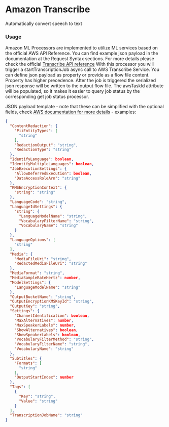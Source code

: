 <!--
  Licensed to the Apache Software Foundation (ASF) under one or more
  contributor license agreements.  See the NOTICE file distributed with
  this work for additional information regarding copyright ownership.
  The ASF licenses this file to You under the Apache License, Version 2.0
  (the "License"); you may not use this file except in compliance with
  the License.  You may obtain a copy of the License at
      http://www.apache.org/licenses/LICENSE-2.0
  Unless required by applicable law or agreed to in writing, software
  distributed under the License is distributed on an "AS IS" BASIS,
  WITHOUT WARRANTIES OR CONDITIONS OF ANY KIND, either express or implied.
  See the License for the specific language governing permissions and
  limitations under the License.
-->

# Amazon Transcribe

Automatically convert speech to text

### Usage

Amazon ML Processors are implemented to utilize ML services based on the official AWS API Reference. You can find
example json payload in the documentation at the Request Syntax sections. For more details please check the
official [Transcribe API reference](https://docs.aws.amazon.com/transcribe/latest/APIReference/Welcome.html) With this
processor you will trigger a startTranscriptionJob async call to AWS Transcribe Service. You can define json payload as
property or provide as a flow file content. Property has higher precedence. After the job is triggered the serialized
json response will be written to the output flow file. The awsTaskId attribute will be populated, so it makes it easier
to query job status by the corresponding get job status processor.

JSON payload template - note that these can be simplified with the optional fields,
check [AWS documentation for more details](https://docs.aws.amazon.com/transcribe/latest/APIReference/API_StartTranscriptionJob.html) -
examples:

```json
{
  "ContentRedaction": {
    "PiiEntityTypes": [
      "string"
    ],
    "RedactionOutput": "string",
    "RedactionType": "string"
  },
  "IdentifyLanguage": boolean,
  "IdentifyMultipleLanguages": boolean,
  "JobExecutionSettings": {
    "AllowDeferredExecution": boolean,
    "DataAccessRoleArn": "string"
  },
  "KMSEncryptionContext": {
    "string": "string"
  },
  "LanguageCode": "string",
  "LanguageIdSettings": {
    "string": {
      "LanguageModelName": "string",
      "VocabularyFilterName": "string",
      "VocabularyName": "string"
    }
  },
  "LanguageOptions": [
    "string"
  ],
  "Media": {
    "MediaFileUri": "string",
    "RedactedMediaFileUri": "string"
  },
  "MediaFormat": "string",
  "MediaSampleRateHertz": number,
  "ModelSettings": {
    "LanguageModelName": "string"
  },
  "OutputBucketName": "string",
  "OutputEncryptionKMSKeyId": "string",
  "OutputKey": "string",
  "Settings": {
    "ChannelIdentification": boolean,
    "MaxAlternatives": number,
    "MaxSpeakerLabels": number,
    "ShowAlternatives": boolean,
    "ShowSpeakerLabels": boolean,
    "VocabularyFilterMethod": "string",
    "VocabularyFilterName": "string",
    "VocabularyName": "string"
  },
  "Subtitles": {
    "Formats": [
      "string"
    ],
    "OutputStartIndex": number
  },
  "Tags": [
    {
      "Key": "string",
      "Value": "string"
    }
  ],
  "TranscriptionJobName": "string"
}
```